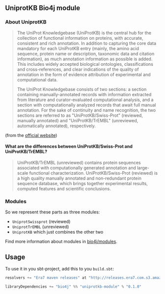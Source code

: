 ## UniprotKB Bio4j module

### About UniprotKB

> The UniProt Knowledgebase (UniProtKB) is the central hub for the collection of functional information on proteins, with accurate, consistent and rich annotation. In addition to capturing the core data mandatory for each UniProtKB entry (mainly, the amino acid sequence, protein name or description, taxonomic data and citation information), as much annotation information as possible is added. This includes widely accepted biological ontologies, classifications and cross-references, and clear indications of the quality of annotation in the form of evidence attribution of experimental and computational data.
>
> The UniProt Knowledgebase consists of two sections: a section containing manually-annotated records with information extracted from literature and curator-evaluated computational analysis, and a section with computationally analyzed records that await full manual annotation. For the sake of continuity and name recognition, the two sections are referred to as "UniProtKB/Swiss-Prot" (reviewed, manually annotated) and "UniProtKB/TrEMBL" (unreviewed, automatically annotated), respectively.

(from the [official website](http://www.uniprot.org/help/uniprotkb))

#### What are the differences between UniProtKB/Swiss-Prot and UniProtKB/TrEMBL?

> UniProtKB/TrEMBL (unreviewed) contains protein sequences associated with computationally generated annotation and large-scale functional characterization. UniProtKB/Swiss-Prot (reviewed) is a high quality manually annotated and non-redundant protein sequence database, which brings together experimental results, computed features and scientific conclusions.


### Modules

So we represent these parts as three modules:

- `UniprotSwissprot` (reviewed)
- `UniprotTrEMBL` (unreviewed)
- `UniprotKB` which just combines the other two

Find more information about modules in [bio4j/modules](https://github.com/bio4j/modules).


## Usage

To use it in you sbt-project, add this to you `build.sbt`:

```scala
resolvers += "Era7 maven releases" at "http://releases.era7.com.s3.amazonaws.com"

libraryDependencies += "bio4j" %% "uniprotkb-module" % "0.1.0"
```
